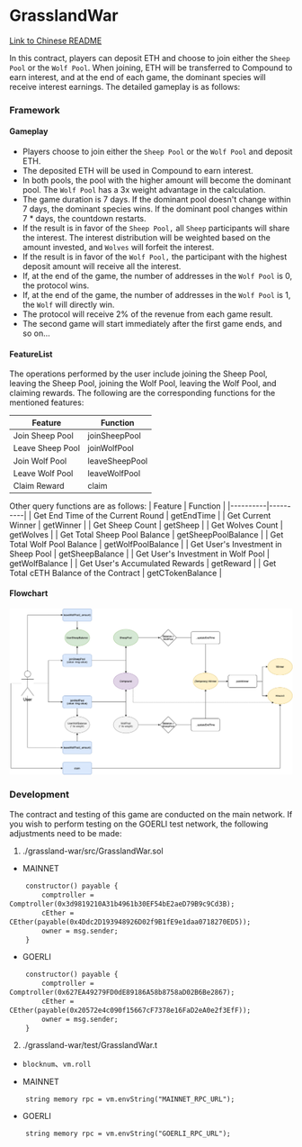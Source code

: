 # GrasslandWar
[Link to Chinese README](https://github.com/scwang1994/Grassland-War/blob/f0296d1ef29e66b07e7d5d848961a9a78fcbbfb3/grassland-war/README.md)

In this contract, players can deposit ETH and choose to join either the `Sheep Pool` or the `Wolf Pool`. When joining, ETH will be transferred to Compound to earn interest, and at the end of each game, the dominant species will receive interest earnings. The detailed gameplay is as follows:

### Framework

#### Gameplay
* Players choose to join either the `Sheep Pool` or the `Wolf Pool` and deposit ETH.
* The deposited ETH will be used in Compound to earn interest.
* In both pools, the pool with the higher amount will become the dominant pool. The `Wolf Pool` has a 3x weight advantage in the calculation.
* The game duration is 7 days. If the dominant pool doesn't change within 7 days, the dominant species wins. If the dominant pool changes within 7 * days, the countdown restarts.
* If the result is in favor of the `Sheep Pool,` all `Sheep` participants will share the interest. The interest distribution will be weighted based on the amount invested, and `Wolves` will forfeit the interest.
* If the result is in favor of the `Wolf Pool,` the participant with the highest deposit amount will receive all the interest.
* If, at the end of the game, the number of addresses in the `Wolf Pool` is 0, the protocol wins.
* If, at the end of the game, the number of addresses in the `Wolf Pool` is 1, the `Wolf` will directly win.
* The protocol will receive 2% of the revenue from each game result.
* The second game will start immediately after the first game ends, and so on...

#### FeatureList
The operations performed by the user include joining the Sheep Pool, leaving the Sheep Pool, joining the Wolf Pool, leaving the Wolf Pool, and claiming rewards. The following are the corresponding functions for the mentioned features:

| Feature | Function | 
|----------|----------|
| Join Sheep Pool    | joinSheepPool  | 
| Leave Sheep Pool    | joinWolfPool  | 
| Join Wolf Pool    | leaveSheepPool  | 
| Leave Wolf Pool    | leaveWolfPool  | 
| Claim Reward    | claim  | 

Other query functions are as follows:
| Feature | Function | 
|----------|----------|
| Get End Time of the Current Round    | getEndTime  | 
| Get Current Winner    | getWinner  | 
| Get Sheep Count    | getSheep  | 
| Get Wolves Count    | getWolves  | 
| Get Total Sheep Pool Balance    | getSheepPoolBalance  | 
| Get Total Wolf Pool Balance    | getWolfPoolBalance  | 
| Get User's Investment in Sheep Pool    | getSheepBalance  | 
| Get User's Investment in Wolf Pool    | getWolfBalance  | 
| Get User's Accumulated Rewards    | getReward  | 
| Get Total cETH Balance of the Contract    | getCTokenBalance  | 

#### Flowchart
![FlowChart](https://github.com/scwang1994/Grassland-War/blob/1034ec925199df6a364d622c861b7569b87de2ca/Grassland-War.png)

### Development
The contract and testing of this game are conducted on the main network. If you wish to perform testing on the GOERLI test network, the following adjustments need to be made:

1. ./grassland-war/src/GrasslandWar.sol
* MAINNET
```solidity
    constructor() payable {
        comptroller = Comptroller(0x3d9819210A31b4961b30EF54bE2aeD79B9c9Cd3B);
        cEther = CEther(payable(0x4Ddc2D193948926D02f9B1fE9e1daa0718270ED5));
        owner = msg.sender;
    }
```
    
* GOERLI

```solidity
    constructor() payable {
        comptroller = Comptroller(0x627EA49279FD0dE89186A58b8758aD02B6Be2867);
        cEther = CEther(payable(0x20572e4c090f15667cF7378e16FaD2eA0e2f3EfF));
        owner = msg.sender;
    }
```
2. ./grassland-war/test/GrasslandWar.t

* `blocknum`、`vm.roll`
 
* MAINNET
``` solidity
    string memory rpc = vm.envString("MAINNET_RPC_URL");
```
    
* GOERLI
```solidity
    string memory rpc = vm.envString("GOERLI_RPC_URL");
```
